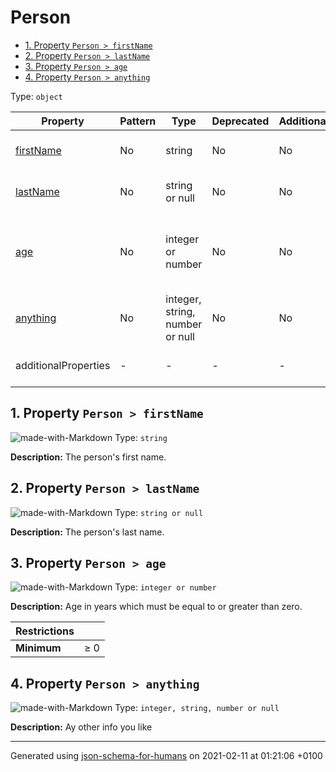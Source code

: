 # Person

- [1. Property `Person > firstName`](#firstName)
- [2. Property `Person > lastName`](#lastName)
- [3. Property `Person > age`](#age)
- [4. Property `Person > anything`](#anything)

Type: `object`

| Property | Pattern | Type | Deprecated | Additional | Description |
| -------- | ------- | ---- | ---------- | ---------- | ----------- |
| [firstName](#firstName)|No|string|No| No|The person's first name.|
| [lastName](#lastName)|No|string or null|No| No|The person's last name.|
| [age](#age)|No|integer or number|No| No|Age in years which must be equal to or greater than zero.|
| [anything](#anything)|No|integer, string, number or null|No| No|Ay other info you like|
  | additionalProperties | - | - | - | - |  [![made-with-Markdown](https://img.shields.io/badge/Any%20type-allowed-green)](# "Additional Properties of any type are allowed.") | - |        

## <a name="firstName"></a>1. Property `Person > firstName`

![made-with-Markdown](https://img.shields.io/badge/Optional-yellow)
Type: `string`

**Description:** The person's first name.

## <a name="lastName"></a>2. Property `Person > lastName`

![made-with-Markdown](https://img.shields.io/badge/Optional-yellow)
Type: `string or null`

**Description:** The person's last name.

## <a name="age"></a>3. Property `Person > age`

![made-with-Markdown](https://img.shields.io/badge/Optional-yellow)
Type: `integer or number`

**Description:** Age in years which must be equal to or greater than zero.

| Restrictions |   |
| ------------ | - |
| **Minimum** | &ge; 0 |

## <a name="anything"></a>4. Property `Person > anything`

![made-with-Markdown](https://img.shields.io/badge/Optional-yellow)
Type: `integer, string, number or null`

**Description:** Ay other info you like

----------------------------------------------------------------------------------------------------------------------------
Generated using [json-schema-for-humans](https://github.com/coveooss/json-schema-for-humans) on 2021-02-11 at 01:21:06 +0100